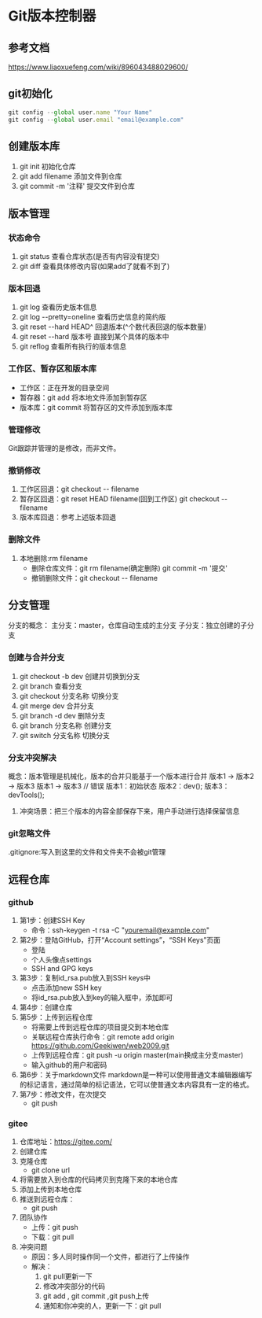 # Git版本控制器

## 参考文档
https://www.liaoxuefeng.com/wiki/896043488029600/

## git初始化
```js
git config --global user.name "Your Name"
git config --global user.email "email@example.com"
```

## 创建版本库
1. git init 初始化仓库
2. git add filename  添加文件到仓库
3. git commit -m '注释'  提交文件到仓库

## 版本管理
### 状态命令
1. git status  查看仓库状态(是否有内容没有提交)
2. git diff    查看具体修改内容(如果add了就看不到了)
### 版本回退
1. git log  查看历史版本信息
2. git log --pretty=oneline  查看历史信息的简约版
3. git reset --hard HEAD^    回退版本(^个数代表回退的版本数量)
4. git reset --hard 版本号    直接到某个具体的版本中
5. git reflog  查看所有执行的版本信息
### 工作区、暂存区和版本库
- 工作区：正在开发的目录空间
- 暂存器：git add 将本地文件添加到暂存区
- 版本库：git commit  将暂存区的文件添加到版本库
### 管理修改
Git跟踪并管理的是修改，而非文件。
### 撤销修改
1. 工作区回退：git checkout -- filename
2. 暂存区回退：git reset HEAD filename(回到工作区) git checkout -- filename
3. 版本库回退：参考上述版本回退
### 删除文件
1. 本地删除:rm filename
    - 删除仓库文件：git rm filename(确定删除) git commit -m '提交'
    - 撤销删除文件：git checkout -- filename

## 分支管理
分支的概念：
    主分支：master，仓库自动生成的主分支
    子分支：独立创建的子分支
### 创建与合并分支
1. git checkout -b dev  创建并切换到分支
2. git branch           查看分支
3. git checkout 分支名称 切换分支
4. git merge dev        合并分支
5. git branch -d dev    删除分支
6. git branch 分支名称   创建分支
7. git switch 分支名称   切换分支

### 分支冲突解决
概念：版本管理是机械化，版本的合并只能基于一个版本进行合并
版本1 -> 版本2 -> 版本3
版本1 -> 版本3 // 错误
版本1：初始状态
版本2：dev();
版本3：devTools();
1. 冲突场景：把三个版本的内容全部保存下来，用户手动进行选择保留信息

### git忽略文件
.gitignore:写入到这里的文件和文件夹不会被git管理

## 远程仓库
### github
1. 第1步：创建SSH Key
    - 命令：ssh-keygen -t rsa -C "youremail@example.com"
2. 第2步：登陆GitHub，打开“Account settings”，“SSH Keys”页面
    - 登陆
    - 个人头像点settings
    - SSH and GPG keys
3. 第3步：复制id_rsa.pub放入到SSH keys中
    - 点击添加new SSH key
    - 将id_rsa.pub放入到key的输入框中，添加即可
4. 第4步：创建仓库
5. 第5步：上传到远程仓库
    - 将需要上传到远程仓库的项目提交到本地仓库
    - 关联远程仓库执行命令：git remote add origin https://github.com/Geekiwen/web2009.git
    - 上传到远程仓库：git push -u origin master(main换成主分支master)
    - 输入github的用户和密码
6. 第6步：关于markdown文件
    markdown是一种可以使用普通文本编辑器编写的标记语言，通过简单的标记语法，它可以使普通文本内容具有一定的格式。
7. 第7步：修改文件，在次提交
    - git push

### gitee
1. 仓库地址：https://gitee.com/
2. 创建仓库
3. 克隆仓库
    - git clone url
4. 将需要放入到仓库的代码拷贝到克隆下来的本地仓库
5. 添加上传到本地仓库
6. 推送到远程仓库：
    - git push
7. 团队协作
    - 上传：git push
    - 下载：git pull
8. 冲突问题
    - 原因：多人同时操作同一个文件，都进行了上传操作
    - 解决：
        1. git pull更新一下
        2. 修改冲突部分的代码
        3. git add , git commit ,git push上传
        4. 通知和你冲突的人，更新一下：git pull